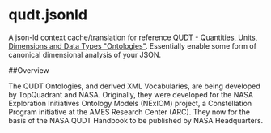 # qudt.jsonld
A json-ld context cache/translation for reference [QUDT - Quantities, Units, Dimensions and Data Types "Ontologies"](http://qudt.org/).
Essentially enable some form of canonical dimensional analysis of your JSON.

##Overview

The QUDT Ontologies, and derived XML Vocabularies, are being developed by TopQuadrant and NASA. Originally, they were developed for the NASA Exploration Initiatives Ontology Models (NExIOM) project, a Constellation Program initiative at the AMES Research Center (ARC). They now for the basis of the NASA QUDT Handbook to be published by NASA Headquarters.

